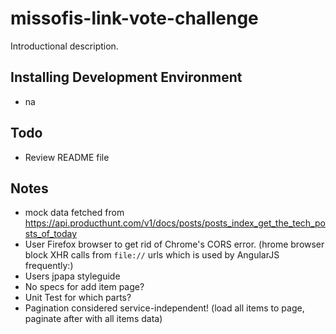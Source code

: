 missofis-link-vote-challenge
====

Introductional description.

Installing Development Environment
----

* na

Todo
----

* Review README file

Notes
----

* mock data fetched from https://api.producthunt.com/v1/docs/posts/posts_index_get_the_tech_posts_of_today
* User Firefox browser to get rid of Chrome's CORS error. (hrome browser block XHR calls from `file://` urls which is used by AngularJS frequently:)
* Users jpapa styleguide
* No specs for add item page?
* Unit Test for which parts?
* Pagination considered service-independent! (load all items to page, paginate after with all items data)